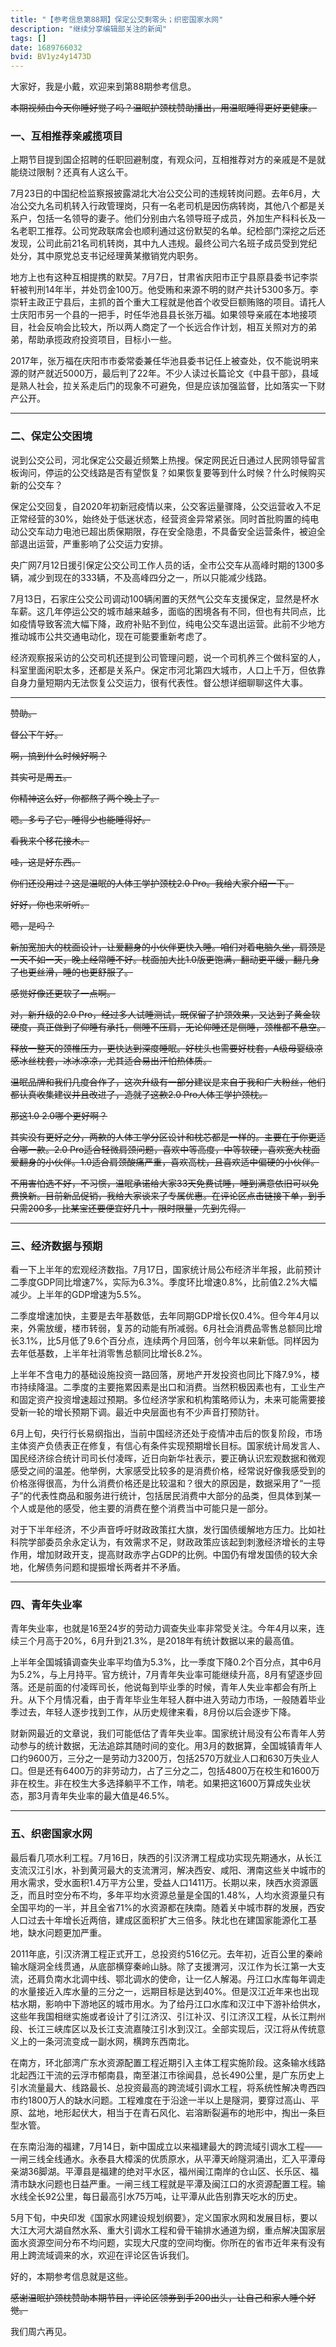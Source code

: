 ```yaml
---
title: "【参考信息第88期】保定公交剩零头；织密国家水网"
description: "继续分享编辑部关注的新闻"
tags: []
date: 1689766032
bvid: BV1yz4y1473D
---
```

大家好，我是小戴，欢迎来到第88期参考信息。

~~本期视频由今天你睡好觉了吗？温眠护颈枕赞助播出，用温眠睡得更好更健康。~~

### 一、互相推荐亲戚揽项目

上期节目提到国企招聘的任职回避制度，有观众问，互相推荐对方的亲戚是不是就能绕过限制？还真有人这么干。

7月23日的中国纪检监察报披露湖北大冶公交公司的违规转岗问题。去年6月，大冶公交九名司机转入行政管理岗，只有一名老司机是因伤病转岗，其他八个都是关系户，包括一名领导的妻子。他们分别由六名领导班子成员，外加生产科科长及一名老职工推荐。公司党政联席会也顺利通过这份默契的名单。纪检部门深挖之后还发现，公司此前21名司机转岗，其中九人违规。最终公司六名班子成员受到党纪处分，其中原党总支书记经理黄某撤销党内职务。

地方上也有这种互相提携的默契。7月7日，甘肃省庆阳市正宁县原县委书记李崇轩被判刑14年半，并处罚金100万。他受贿和来源不明的财产共计5300多万。李崇轩主政正宁县后，主抓的首个重大工程就是他首个收受巨额贿赂的项目。请托人士庆阳市另一个县的一把手，时任华池县县长张万福。如果领导亲戚在本地接项目，社会反响会比较大，所以两人商定了一个长远合作计划，相互关照对方的弟弟，帮助承揽政府投资项目，目标小一些。

2017年，张万福在庆阳市市委常委兼任华池县委书记任上被查处，仅不能说明来源的财产就近5000万，最后判了22年。不少人读过长篇论文《中县干部》，县域是熟人社会，拉关系走后门的现象不可避免，但是应该加强监督，比如落实一下财产公开。

---

### 二、保定公交困境

说到公交公司，河北保定公交最近频繁上热搜。保定网民近日通过人民网领导留言板询问，停运的公交线路是否有望恢复？如果恢复要等到什么时候？什么时候购买新的公交车？

保定公交回复，自2020年初新冠疫情以来，公交客运量骤降，公交运营收入不足正常经营的30%，始终处于低迷状态，经营资金异常紧张。同时首批购置的纯电动公交车动力电池已超出质保期限，存在安全隐患，不具备安全运营条件，被迫全部退出运营，严重影响了公交运力安排。

央广网7月12日援引保定公交公司工作人员的话，全市公交车从高峰时期的1300多辆，减少到现在的333辆，不及高峰四分之一，所以只能减少线路。

7月13日，石家庄公交公司调动100辆闲置的天然气公交车支援保定，显然是杯水车薪。这几年停运公交的城市越来越多，面临的困境各有不同，但也有共同点，比如疫情导致客流大幅下降，政府补贴不到位，纯电公交车退出运营。此前不少地方推动城市公共交通电动化，现在可能要重新考虑了。

经济观察报采访的公交司机还提到公司管理问题，说一个司机养三个做科室的人，科室里面闲职太多，还都是关系户。保定市河北第四大城市，人口上千万，但依靠自身力量短期内无法恢复公交运力，很有代表性。督公想详细聊聊这件大事。

---

~~赞助。~~

~~督公下午好。~~

~~啊，搞到什么时候好啊？~~

~~其实可是周五。~~

~~你精神这么好，你都熬了两个晚上了。~~

~~嗯。多亏了它，睡得少也能睡得好。~~

~~看我来个移花接木。~~

~~哇，这是好东西。~~

~~你们还没用过？这是温眠的人体工学护颈枕2.0 Pro。我给大家介绍一下。~~

~~好好，你也来听听。~~

~~嗯，是吗？~~

~~新加宽加大的枕面设计，让爱翻身的小伙伴更快入睡。咱们对着电脑久坐，肩颈是一天不如一天，晚上经常睡不好。枕面加大比1.0版更饱满，翻动更平缓，翻几身了也更丝滑，睡的也更舒服了。~~

~~感觉好像还更软了一点啊。~~

~~对，新升级的2.0 Pro，经过多人试睡测试，既保留了护颈效果，又达到了黄金软硬度，真正做到了仰睡有承托，侧睡不压肩，无论仰睡还是侧睡，颈椎都不悬空。~~

~~释放一整天的颈椎压力，更快达到深度睡眠。好枕头也需要好枕套，A级母婴级凉感冰丝枕套，冰冰凉凉，尤其适合易出汗怕热体质。~~

~~温眠品牌和我们几度合作了，这次升级有一部分建议是来自于我和广大粉丝，他们都认真收集建议并且改进了，造就了这款2.0 Pro人体工学护颈枕。~~

~~那这1.0 2.0哪个更好啊？~~

~~其实没有更好之分，两款的人体工学分区设计和枕芯都是一样的。主要在于你更适合哪一款。2.0 Pro适合轻微肩颈问题，喜欢中等高度，中等软硬，喜欢宽大枕面爱翻身的小伙伴。1.0适合肩颈酸痛严重，喜欢高枕，且喜欢适中偏硬的小伙伴。~~

~~不用害怕选不好，不习惯，温眠承诺给大家33天免费试睡，睡到满意依旧可以免费换新。目前新品促销，我给大家谈来了专属优惠。在评论区点击链接下单，到手只需200多，比某宝还要便宜好几十，限时限量，先到先得。~~

---

### 三、经济数据与预期

看一下上半年的宏观经济数指。7月17日，国家统计局公布经济半年报，此前预计二季度GDP同比增速7%，实际为6.3%。季度环比增速0.8%，比前值2.2%大幅减少。上半年的GDP增速为5.5%。

二季度增速加快，主要是去年基数低，去年同期GDP增长仅0.4%。但今年4月以来，外需放缓，楼市转弱，复苏的动能有所减弱。6月社会消费品零售总额同比增长3.1%，比5月低了9.6个百分点，连续两个月回落，创今年以来新低。同样因为去年低基数，上半年社消零售总额同比增长8.2%。

上半年不含电力的基础设施投资一路回落，房地产开发投资也同比下降7.9%，楼市持续降温。二季度的主要拖累因素是出口和消费。当然积极因素也有，工业生产和固定资产投资增速超过预期。多位经济学家和机构策略师认为，未来可能需要接受新一轮的增长预期下调。最近中央层面也有不少声音打预防针。

6月上旬，央行行长易纲指出，当前中国经济还处于疫情冲击后的恢复阶段，市场主体资产负债表正在修复，有信心有条件实现预期增长目标。国家统计局发言人、国民经济综合统计司司长付凌晖，近日向新华社表示，要正确认识宏观数据和微观感受之间的温差。他举例，大家感受比较多的是消费价格，经常说好像我感受到的价格涨得很高，为什么消费价格还是比较温和？很大的原因是，数据采用了“一揽子”的代表性商品和服务进行统计，包括居民消费中大部分的品类，但具体到某一个人或是他的感受，他主要的消费在整个消费当中可能只是一部分。

对于下半年经济，不少声音呼吁财政政策扛大旗，发行国债缓解地方压力。比如社科院学部委员余永定认为，有效需求不足，财政政策应该起到刺激经济增长的主导作用，增加财政开支，提高财政赤字占GDP的比例。中国仍有增发国债的较大余地，化解债务问题和提振增长两者并不矛盾。

---

### 四、青年失业率

青年失业率，也就是16至24岁的劳动力调查失业率非常受关注。今年4月以来，连续三个月高于20%，6月升到21.3%，是2018年有统计数据以来的最高值。

上半年全国城镇调查失业率平均值为5.3%，比一季度下降0.2个百分点，其中6月为5.2%，与上月持平。官方统计，7月青年失业率可能继续升高，8月有望逐步回落。还是前面的付凌晖司长，他说每到毕业季的时候，青年人失业率都会有所上升。从下个月情况看，由于青年毕业生年轻人群中进入劳动力市场，一般随着毕业季过去，年轻人逐步找到工作，从历史规律来看，8月份以后会逐步下降。

财新网最近的文章说，我们可能低估了青年失业率。国家统计局没有公布青年人劳动参与的统计数据，无法追踪其随时间的变化。用3月的数据算，全国城镇青年人口约9600万，三分之一是劳动力3200万，包括2570万就业人口和630万失业人口。但是还有6400万的非劳动力，占了三分之二，包括4800万在校生和1600万非在校生。非在校生大多选择躺平不工作，啃老。如果把这1600万算成失业状态，那3月青年失业率的最大值是46.5%。

---

### 五、织密国家水网

最后看几项水利工程。7月16日，陕西的引汉济渭工程成功实现先期通水，从长江支流汉江引水，补到黄河最大的支流渭河，解决西安、咸阳、渭南这些关中城市的用水需求，受水面积1.4万平方公里，受益人口1411万。长期以来，陕西水资源匮乏，而且时空分布不均，多年平均水资源总量是全国的1.48%，人均水资源量只有全国平均的一半，并且全省71%的水资源都在陕南。随着关中城市群的发展，西安人口过去十年增长近两倍，建成区面积扩大三倍多。陕北也在建国家能源化工基地，缺水问题更加严重。

2011年底，引汉济渭工程正式开工，总投资约516亿元。去年初，近百公里的秦岭输水隧洞全线贯通，从底部横穿秦岭山脉。除了支援渭河，汉江作为长江第一大支流，还肩负南水北调中线、鄂北调水的使命，让一亿人解渴。丹江口水库每年调走的水量接近入库水量的三分之一，远期目标是达到40%。但是汉江近年来也出现枯水期，影响中下游地区的城市用水。为了给丹江口水库和汉江中下游补给供水，这些年我国相继实施或者设计了引江济汉、引江补汉、引江济汉工程，从长江荆州段、长江三峡库区以及长江支流嘉陵江引水到汉江。全部实现后，汉江将从传统意义上的一条河流变成一副水网，横跨东西南北。

在南方，环北部湾广东水资源配置工程近期引入主体工程实施阶段。这条输水线路北起西江干流的云浮市郁南县，南至湛江市徐闻县，总长490公里，是广东历史上引水流量最大、线路最长、总投资最高的跨流域引调水工程，将系统性解决粤西四市约1800万人的缺水问题。工程难度在于沿途一半以上是隧洞，要穿过高山、平原、盆地，地形起伏大，相当于在青石风化、岩溶断裂遍布的地形中，掏出一条巨型水管。

在东南沿海的福建，7月14日，新中国成立以来福建最大的跨流域引调水工程——一闸三线全线通水。永泰县大樟溪的优质原水，从平潭天岭隧洞涌出，汇入平潭母亲湖36脚湖。平潭县是福建的绝对平水区，福州闽江南岸的仓山区、长乐区、福清市缺水问题也日益严重。一闸三线工程就是平潭及闽江口的水资源配置工程。输水线全长92公里，每日最高引水75万吨，让平潭从此告别靠天吃水的历史。

5月下旬，中央印发《国家水网建设规划纲要》，定义国家水网和发展目标，要以大江大河大湖自然水系、重大引调水工程和骨干输排水通道为纲，重点解决国家层面水资源空间分布不均问题，实现大尺度的空间均衡。你所在的省市近年来有没有用上跨流域调来的水，欢迎在评论区告诉我们。

好的，本期参考信息就是这些。

~~感谢温眠护颈枕赞助本期节目，评论区领券到手200出头，让自己和家人睡个好觉。~~

我们周六再见。

